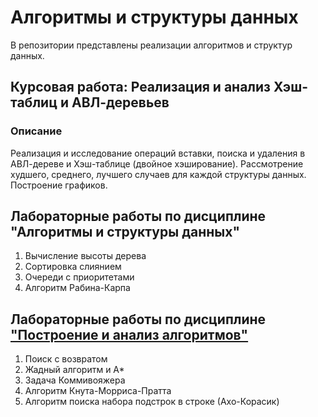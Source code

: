 # Алгоритмы и структуры данных

В репозитории представлены реализации алгоритмов и структур данных.

## Курсовая работа: Реализация и анализ Хэш-таблиц и АВЛ-деревьев

### Описание
Реализация и исследование операций вставки, поиска и удаления в АВЛ-дереве и Хэш-таблице (двойное хэширование). Рассмотрение худшего, среднего, лучшего случаев для каждой структуры данных. Построение графиков.

## Лабораторные работы по дисциплине "Алгоритмы и структуры данных"

1. Вычисление высоты дерева
2. Сортировка слиянием
3. Очереди с приоритетами
4. Алгоритм Рабина-Карпа

## Лабораторные работы по дисциплине ["Построение и анализ алгоритмов"](https://drive.google.com/drive/folders/16SXwlc6wxWQEJ_mNILCMiZpFTzaoTVG4?usp=drive_link)

1. Поиск с возвратом
2. Жадный алгоритм и А*
3. Задача Коммивояжера
4. Алгоритм Кнута-Морриса-Пратта
5. Алгоритм поиска набора подстрок в строке (Ахо-Корасик)
